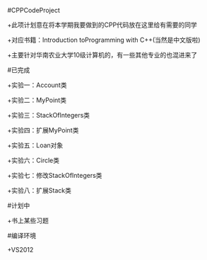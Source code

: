 #CPPCodeProject

+此项计划意在将本学期我要做到的CPP代码放在这里给有需要的同学

+对应书籍：Introduction toProgramming with C++(当然是中文版啦)

+主要针对华南农业大学10级计算机的，有一些其他专业的也混进来了



#已完成
                                                    
+实验一：Account类

+实验二：MyPoint类

+实验三：StackOfIntegers类

+实验四：扩展MyPoint类

+实验五：Loan对象

+实验六：Circle类

+实验七：修改StackOfIntegers类

+实验八：扩展Stack类

#计划中

+书上某些习题


#编译环境

+VS2012
